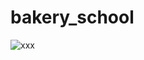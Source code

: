 # bakery_school

![xxx](https://user-images.githubusercontent.com/59448862/97426765-fa130680-1924-11eb-8a85-4ae3e8c6ee55.PNG)
